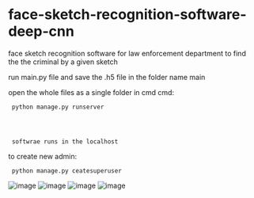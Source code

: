 # face-sketch-recognition-software-deep-cnn
face sketch recognition software for law enforcement department to find the the criminal by a given sketch


run main.py file and save the .h5 file in the folder name main


open the whole files as a single folder in cmd
cmd:





     python manage.py runserver
     
     
     
     
     softwrae runs in the localhost
     
to create new admin:






     python manage.py ceatesuperuser




![image](https://user-images.githubusercontent.com/83491438/166682566-03eba1ff-9417-454b-9d66-820ea6dda2af.png)
![image](https://user-images.githubusercontent.com/83491438/166682918-7ed9e6e7-455f-4407-9e3e-e3298b5e71e3.png)
![image](https://user-images.githubusercontent.com/83491438/166682977-4a9288da-72b2-4495-a9eb-d69fe0c8948c.png)
![image](https://user-images.githubusercontent.com/83491438/166683001-0f9de945-a76e-4f15-90f2-21e5f054bfe6.png)
